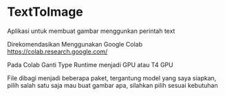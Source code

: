 # TextToImage

Aplikasi untuk membuat gambar menggunkan perintah text

Direkomendasikan Menggunakan Google Colab https://colab.research.google.com/

Pada Colab Ganti Type Runtime menjadi GPU atau T4 GPU

File dibagi menjadi beberapa paket, tergantung model yang saya siapkan, pilih salah satu saja mau buat gambar apa, silahkan pilih sesuai kebutuhan
